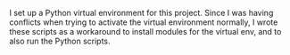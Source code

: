 I set up a Python virtual environment for this project. Since I was having conflicts when trying to activate the virtual environment normally, I wrote these scripts as a workaround to install modules for the virtual env, and to also run the Python scripts.
